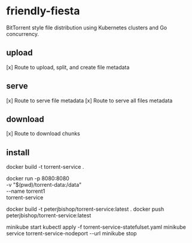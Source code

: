 # friendly-fiesta
BitTorrent style file distribution using Kubernetes clusters and Go concurrency.

## upload
[x] Route to upload, split, and create file metadata

## serve
[x] Route to serve file metadata
[x] Route to serve all files metadata

## download
[x] Route to download chunks 


## install

docker build -t torrent-service .

docker run -p 8080:8080 \
  -v "$(pwd)/torrent-data:/data" \
  --name torrent1 \
  torrent-service

docker build -t peterjbishop/torrent-service:latest .
docker push peterjbishop/torrent-service:latest

minikube start
kubectl apply -f torrent-service-statefulset.yaml
minikube service torrent-service-nodeport --url
minikube stop


